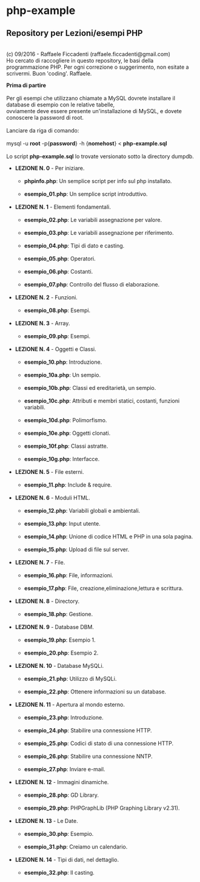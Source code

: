 # php-example
<h2><strong> Repository per Lezioni/esempi PHP </strong></h2>
<br>
(c) 09/2016 - Raffaele Ficcadenti (raffaele.ficcadenti@gmail.com) <br>
Ho cercato di raccogliere in questo repository, le basi della programmazione PHP.
Per ogni correzione o suggerimento, non esitate a scrivermi.
Buon 'coding'.
Raffaele.
<p>
	<b>Prima di partire</b><br><br>
	Per gli esempi che utilizzano chiamate a MySQL dovrete installare il database di esempio con le relative tabelle,<br>
	ovviamente deve essere presente un'installazione di MySQL, e dovete conoscere la password di root.<br><br>
	Lanciare da riga di comando:<br><br>
		mysql -u <strong>root</strong> -p{<strong>password</strong>} -h {<strong>nomehost</strong>} < <strong>php-example.sql</strong><br><br>
	Lo script <strong>php-example.sql</strong> lo trovate versionato sotto la directory dumpdb.
</p>
<ul>
	<li><strong>LEZIONE N. 0</strong> - Per iniziare.
		<ul>
			<br>
			<li><b>phpinfo.php</b>: Un semplice script per info sul php installato.</li>
			<br>
			<li><b>esempio_01.php</b>: Un semplice script introduttivo.</li>
			<br>
		</ul>
	</li>
	<li><strong>LEZIONE N. 1</strong> - Elementi fondamentali.
		<ul>
			<br>
			<li><b>esempio_02.php</b>: Le variabili assegnazione per valore.</li>
			<br>
			<li><b>esempio_03.php</b>: Le variabili assegnazione per riferimento.</li>
			<br>
			<li><b>esempio_04.php</b>: Tipi di dato e casting.</li>
			<br>
			<li><b>esempio_05.php</b>: Operatori.</li>
			<br>
			<li><b>esempio_06.php</b>: Costanti.</li>
			<br>
			<li><b>esempio_07.php</b>: Controllo del flusso di elaborazione.</li>
			<br>
		</ul>
	</li>
	<li><strong>LEZIONE N. 2</strong> - Funzioni.
		<ul>
			<br>
			<li><b>esempio_08.php</b>: Esempi.</li>
			<br>
		</ul>
	</li>
	<li><strong>LEZIONE N. 3</strong> - Array.
		<ul>
			<br>
			<li><b>esempio_09.php</b>: Esempi.</li>
			<br>
		</ul>
	</li>
	<li><strong>LEZIONE N. 4</strong> - Oggetti e Classi.
		<ul>
			<br>
			<li><b>esempio_10.php</b>: Introduzione.</li>
			<br>
			<li><b>esempio_10a.php</b>: Un sempio.</li>
			<br>
			<li><b>esempio_10b.php</b>: Classi ed ereditarietà, un sempio.</li>
			<br>
			<li><b>esempio_10c.php</b>: Attributi e membri statici, costanti, funzioni variabili.</li>
			<br>
			<li><b>esempio_10d.php</b>: Polimorfismo.</li>
			<br>
			<li><b>esempio_10e.php</b>: Oggetti clonati.</li>
			<br>
			<li><b>esempio_10f.php</b>: Classi astratte.</li>
			<br>
			<li><b>esempio_10g.php</b>: Interfacce.</li>
			<br>
		</ul>
	</li>
	<li><strong>LEZIONE N. 5</strong> - File esterni.
		<ul>
			<br>
			<li><b>esempio_11.php</b>: Include & require.</li>
			<br>
		</ul>
	</li>
	<li><strong>LEZIONE N. 6</strong> - Moduli HTML.
		<ul>
			<br>
			<li><b>esempio_12.php</b>: Variabili globali e ambientali.</li>
			<br>
			<li><b>esempio_13.php</b>: Input utente.</li>
			<br>
			<li><b>esempio_14.php</b>: Unione di codice HTML e PHP in una sola pagina.</li>
			<br>
			<li><b>esempio_15.php</b>: Upload di file sul server.</li>
			<br>
		</ul>
	</li>
	<li><strong>LEZIONE N. 7</strong> - File.
		<ul>
			<br>	
			<li><b>esempio_16.php</b>: File, informazioni.</li>
			<br>
			<li><b>esempio_17.php</b>: File, creazione,eliminazione,lettura e scrittura.</li>
			<br>
		</ul>
	</li>
	<li><strong>LEZIONE N. 8</strong> - Directory.
		<ul>
			<br>
			<li><b>esempio_18.php</b>: Gestione.</li>
			<br>
		</ul>
	</li>
	<li><strong>LEZIONE N. 9</strong> - Database DBM.
		<ul>
			<br>
			<li><b>esempio_19.php</b>: Esempio 1.</li>
			<br>
			<li><b>esempio_20.php</b>: Esempio 2.</li>
			<br>
		</ul>
	</li>
	<li><strong>LEZIONE N. 10</strong> - Database MySQLi.
		<ul>
			<br>
			<li><b>esempio_21.php</b>: Utilizzo di MySQLi.</li>
			<br>
			<li><b>esempio_22.php</b>: Ottenere informazioni su un database.</li>
			<br>
		</ul>
	</li>
	<li><strong>LEZIONE N. 11</strong> - Apertura al mondo esterno.
		<ul>
			<br>
			<li><b>esempio_23.php</b>: Introduzione.</li>
			<br>
			<li><b>esempio_24.php</b>: Stabilire una connessione HTTP.</li>
			<br>
			<li><b>esempio_25.php</b>: Codici di stato di una connessione HTTP.</li>
			<br>
			<li><b>esempio_26.php</b>: Stabilire una connessione NNTP.</li>
			<br>
			<li><b>esempio_27.php</b>: Inviare e-mail.</li>
			<br>
		</ul>
	</li>
	<li><strong>LEZIONE N. 12</strong> - Immagini dinamiche.
		<ul>
			<br>
			<li><b>esempio_28.php</b>: GD Library.</li>
			<br>
			<li><b>esempio_29.php</b>: PHPGraphLib (PHP Graphing Library v2.31).</li>
			<br>
		</ul>
	</li>
	<li><strong>LEZIONE N. 13</strong> - Le Date.
		<ul>
			<br>
			<li><b>esempio_30.php</b>: Esempio.</li>
			<br>
			<li><b>esempio_31.php</b>: Creiamo un calendario.</li>
			<br>
		</ul>
	</li>
	<li><strong>LEZIONE N. 14</strong> - Tipi di dati, nel dettaglio.
		<ul>
			<br>
			<li><b>esempio_32.php</b>: Il casting.</li>
			<br>
		</ul>
	</li>
</ul>